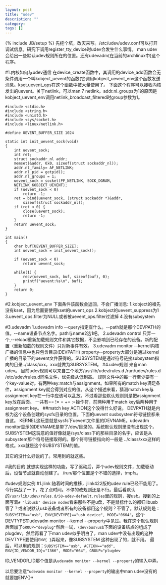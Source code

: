 ```yaml
---
layout: post
title: "udev"
description: ""
category: 
tags: []
---
```

{% include JB/setup %}
先挖个坑，改天来写。/etc/udev/udev.conf可以打开调试信息。研究下调用register_tty_device时udev会发生什么事情。
man udev会给出一些默认udev规则所在的位置。还有udevadm(在当前的archlinux中)这个程序。

#1.内核如何与udev通信
在device_create函数中，其调用的device_add函数会无条件调用一个叫kobject_uevent的函数(它调用kobject_uevent_env这个函数发送消息。kset.uevent_ops在这个函数中被大量使用了。
下面这个程序可以接收内核发出的uevent。关于netlink，可以man 7 netlink。addr.nl_groups为1的原因是kobject_uevent_env调用netlink_broadcast_filtered时group参数为1。

    #include <stdio.h>
    #include <string.h>
    #include <unistd.h>
    #include <sys/socket.h>
    #include <linux/netlink.h>
    
    #define UEVENT_BUFFER_SIZE 1024
    
    static int init_uevent_sock(void)
    {
    	int uevent_sock;
    	int ret;
    	struct sockaddr_nl addr;
    	memset(&addr, 0x0, sizeof(struct sockaddr_nl));
    	addr.nl_family= AF_NETLINK;
    	addr.nl_pid = getpid();
    	addr.nl_groups = 1;
    	uevent_sock = socket(PF_NETLINK, SOCK_DGRAM,
    	NETLINK_KOBJECT_UEVENT);
    	if (uevent_sock < 0)
    		return -1;
    	ret = bind(uevent_sock, (struct sockaddr *)&addr,
    		sizeof(struct sockaddr_nl));
    	if (ret < 0) {
    		close(uevent_sock);
    		return -1;
    	}
    	return uevent_sock;
    }
    
    int main()
    {
    	char buf[UEVENT_BUFFER_SIZE];
    	int uevent_sock = init_uevent_sock();
    	
    	if (uevent_sock < 0)
    		return uevent_sock;
    
    	while(1) {
    		recv(uevent_sock, buf, sizeof(buf), 0);
    		printf("uevent:%s\n", buf);
    	}
    	return 0;
    }

#2.kobject_uevent_env
下面条件该函数会返回，不会广播消息:
1.kobject的祖先没有kset，因为后面要使用kset的uevent_ops
2.kobject的uevent_suppress为1
3.uevent_ops.filter为NULL或者被uevent_ops.filter过滤掉
4.没有subsystem

#3.udevadm
1.udevadm info
--query指定查什么。--path就是那个DEVPATH的值。--name设备节点名字。path与name2选1吧。
2.udevadm control
只弄一个,--reload重新加载规则文件和其它数据，不会影响到已经存在的设备。新的配置（重新加载的规则文件）只对新事件有效。
3.udevadm monitor
--kernel内核广播的信息中也只包含目录(DEVPATH)
property--property大部分是通过kernel广播的目录下的uevent文件获得的。SUBSYSTEM是通过符号链接subsystem指向的目录../class/xxx，xxx就做为SUBSYSTEM。
#4.udev规则
来自man udev。
目前udev规则可以来自三个地方/usr/lib/udev/rules.d /run/udev/rules.d /etc/udev/rules.d同名文件，优先级从低到高。
规则文件中的每一行至少要有一个key-value对。有两种key:match与assignment。如果所有的match key满足条件，assignment key就会得到对应的值。从这个描述来看，猜测match key与assignment key在一行中应该可以乱放。不过看那些默认规则则是把assignment key放在后面。
一共有== != = += :=操作符，前两种用于match key后两种用于assignment key。
##match key
ACTION这个没得什么好说。
DEVPATH就是内核为这个设备创建的sysfs目录的位置。下面的uevent susbsystem符号链接都来自这。
KERNEL这玩意就是sysfs下uevent文件里的DEVNAME。udevadm monitor显示的DEVNAME是带了/dev/目录的。系统默认规则里没有出现这个。
SUBSYSTEM这玩意的值好像就是/sys/class下的那些目录的名字，应该是从subsystem那个符号链接取得的。那个符号链接指向的一般是 ../class/xxx这样的格式。xxx就是这个SUBSYSTEM的值。

其它的没什么好说的了。常用到的就这些。

#我的目的
就想实现这样的功能，写了驱动后，弄个udev规则文件，加载驱动后，设备节点就自动创建了。
/run/那个位置是个不错的选择，tmpfs。

#udev规则实例
#1.jlink
随着时间的推移，jlink422版的udev rule已经不能用了。今行实战了一下，花了点时间。不停的改规则还是不行。最后看默认的`/usr/lib/udev/rules.d/50-udev-default.rules`里的规则，搜usb。搜到的上面写着`# 'libusb' device nodes`看来那些不是u盘，不是鼠标什么的都归libusb管了？或者说默认usb设备或者所有的设备都用这个规则？不管了。默认规则是：`SUBSYSTEM=="usb", ENV{DEVTYPE}=="usb_device", MODE="0664"`。这个DEVTYPE在udevadm monitor --kernel --property中见过。我在这个默认规则后面加了`GROUP="devplug"`然后一试，`\dev\bus\usb`下面的设备结点的组成了plugdev。然后再看了下man udev似乎明白了，man udev中没有出现的这种DEVTYPE要使用`ENV{ }`弄起来，像SUBSYSTEM 这种出现了的，就不用。
最后，可以用的规则：`SUBSYSTEM=="usb", ACTION=="add", ENV{ID_VENDOR_ID}="1366", MODE="664", GROUP="plugdev`

ID_VENDOR_ID那个值是从`udevadm monitor --kernel --property`的输入中弄。

以后要注意*`udevadm monitor --kernel --property`的输出中man udev没有的就要加ENV{}*

